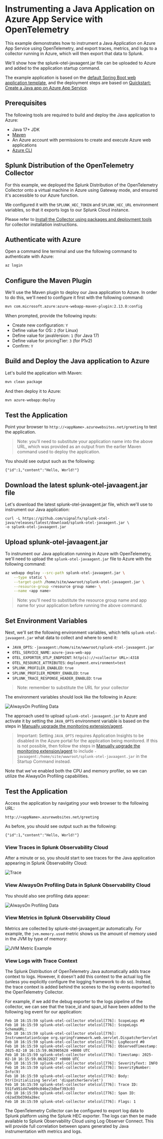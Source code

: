 # Instrumenting a Java Application on Azure App Service with OpenTelemetry

This example demonstrates how to instrument a Java Application on Azure 
App  Service using OpenTelemetry,
and export traces, metrics, and logs to a collector running in Azure, which will then
export that data to Splunk. 

We'll show how the splunk-otel-javaagent.jar file can be uploaded to Azure and added
to the application startup command.

The example application is based on the [default Spring Boot web application template](https://github.com/rd-1-2022/rest-service), 
and the deployment steps are based on [Quickstart: Create a Java app on Azure App Service](https://learn.microsoft.com/en-us/azure/app-service/quickstart-java?tabs=springboot&pivots=java-javase). 

## Prerequisites

The following tools are required to build and deploy the Java application to Azure:

* Java 17+ JDK
* [Maven](https://maven.apache.org/install.html)
* An Azure account with permissions to create and execute Azure web applications
* [Azure CLI](https://learn.microsoft.com/en-us/cli/azure/install-azure-cli)

## Splunk Distribution of the OpenTelemetry Collector

For this example, we deployed the Splunk Distribution of the OpenTelemetry Collector onto a virtual machine
in Azure using Gateway mode, and ensured it's accessible to our Azure function.

We configured it with the `SPLUNK_HEC_TOKEN` and `SPLUNK_HEC_URL` environment variables, so that it
exports logs to our Splunk Cloud instance.

Please refer to [Install the Collector using packages and deployment tools](https://docs.splunk.com/observability/en/gdi/opentelemetry/install-the-collector.html#collector-package-install)
for collector installation instructions.

## Authenticate with Azure

Open a command line terminal and use the following command to authenticate with Azure: 

``` bash
az login
```

## Configure the Maven Plugin

We'll use the Maven plugin to deploy our Java application to Azure.  In order to do this, we'll
need to configure it first with the following command: 

``` bash
mvn com.microsoft.azure:azure-webapp-maven-plugin:2.13.0:config
```

When prompted, provide the following inputs: 

* Create new configuration: `Y`
* Define value for OS: `2` (for Linux)
* Define value for javaVersion: `1` (for Java 17)
* Define value for pricingTier: `3` (for P1v2)
* Confirm: `Y`

## Build and Deploy the Java application to Azure

Let's build the application with Maven: 

``` bash
mvn clean package
```

And then deploy it to Azure: 

``` bash
mvn azure-webapp:deploy
```

## Test the Application

Point your browser to `http://<appName>.azurewebsites.net/greeting` to test the application.

> Note: you'll need to substitute your application name into the above URL, which was provided as 
> an output from the earlier Maven command used to deploy the application. 

You should see output such as the following: 

````
{"id":1,"content":"Hello, World!"}
````

## Download the latest splunk-otel-javaagent.jar file

Let's download the latest splunk-otel-javaagent.jar file, which we'll use
to instrument our Java application:

````
curl -L https://github.com/signalfx/splunk-otel-java/releases/latest/download/splunk-otel-javaagent.jar \
-o splunk-otel-javaagent.jar
````

## Upload splunk-otel-javaagent.jar

To instrument our Java application running in Azure with OpenTelemetry, we'll 
need to upload the `splunk-otel-javaagent.jar` file to Azure with the following 
command: 

``` bash 
az webapp deploy --src-path splunk-otel-javaagent.jar \
    --type static \
    --target-path /home/site/wwwroot/splunk-otel-javaagent.jar \
    --resource-group <resource group name> \
    --name <app name>
```

> Note: you'll need to substitute the resource group name and app name for your application 
> before running the above command.

## Set Environment Variables

Next, we'll set the following environment variables, which tells `splunk-otel-javaagent.jar`
what data to collect and where to send it: 

* `JAVA_OPTS`: `-javaagent:/home/site/wwwroot/splunk-otel-javaagent.jar`
* `OTEL_SERVICE_NAME`: `azure-java-web-app`
* `OTEL_EXPORTER_OTLP_ENDPOINT`: `http(s)://<collector URL>:4318`
* `OTEL_RESOURCE_ATTRIBUTES`: `deployment.environment=test`
* `SPLUNK_PROFILER_ENABLED`: `true`
* `SPLUNK_PROFILER_MEMORY_ENABLED`: `true`
* `SPLUNK_TRACE_RESPONSE_HEADER_ENABLED`: `true`

> Note: remember to substitute the URL for your collector 

The environment variables should look like the following in Azure: 

![AlwaysOn Profiling Data](./images/environment-variables.png)

The approach used to upload `splunk-otel-javaagent.jar` to Azure and activate it by setting the `JAVA_OPTS` environment
variable is based on the steps in [Manually upgrade the monitoring extension/agent](https://learn.microsoft.com/en-us/azure/azure-monitor/app/codeless-app-service?tabs=java#manually-upgrade-the-monitoring-extensionagent).

> Important: Setting `JAVA_OPTS` requires Application Insights to be disabled in the Azure portal for the application being
> monitored.  If this is not possible, then follow the steps in
> [Manually upgrade the monitoring extension/agent](https://learn.microsoft.com/en-us/azure/azure-monitor/app/codeless-app-service?tabs=java#manually-upgrade-the-monitoring-extensionagent) 
> to include `-javaagent:/home/site/wwwroot/splunk-otel-javaagent.jar` in the Startup Command instead. 

Note that we've enabled both the CPU and memory profiler, so we can utilize the
AlwaysOn Profiling capabilities.

## Test the Application

Access the application by navigating your web browser to the following URL:

````
http://<appName>.azurewebsites.net/greeting
````

As before, you should see output such as the following:

````
{"id":1,"content":"Hello, World!"}
````

### View Traces in Splunk Observability Cloud

After a minute or so, you should start to see traces for the Java application
appearing in Splunk Observability Cloud:

![Trace](./images/trace.png)

### View AlwaysOn Profiling Data in Splunk Observability Cloud

You should also see profiling data appear:

![AlwaysOn Profiling Data](./images/profiling.png)

### View Metrics in Splunk Observability Cloud

Metrics are collected by splunk-otel-javaagent.jar automatically.  For example,
the `jvm.memory.used` metric shows us the amount of memory used in the JVM
by type of memory:

![JVM Metric Example](./images/metrics.png)

### View Logs with Trace Context

The Splunk Distribution of OpenTelemetry Java automatically adds trace context
to logs. However, it doesn't add this context to the actual log file (unless
you explicitly configure the logging framework to do so).  Instead, the trace
context is added behind the scenes to the log events exported to the
OpenTelemetry Collector.

For example, if we add the debug exporter to the logs pipeline of the collector,
we can see that the trace_id and span_id have been added to the following log event
for our application:

````
Feb 10 16:15:59 splunk-otel-collector otelcol[776]: ScopeLogs #0
Feb 10 16:15:59 splunk-otel-collector otelcol[776]: ScopeLogs SchemaURL:
Feb 10 16:15:59 splunk-otel-collector otelcol[776]: InstrumentationScope org.springframework.web.servlet.DispatcherServlet
Feb 10 16:15:59 splunk-otel-collector otelcol[776]: LogRecord #0
Feb 10 16:15:59 splunk-otel-collector otelcol[776]: ObservedTimestamp: 2025-02-10 16:15:59.063905628 +0000 UTC
Feb 10 16:15:59 splunk-otel-collector otelcol[776]: Timestamp: 2025-02-10 16:15:59.063822027 +0000 UTC
Feb 10 16:15:59 splunk-otel-collector otelcol[776]: SeverityText: INFO
Feb 10 16:15:59 splunk-otel-collector otelcol[776]: SeverityNumber: Info(9)
Feb 10 16:15:59 splunk-otel-collector otelcol[776]: Body: Str(Initializing Servlet 'dispatcherServlet')
Feb 10 16:15:59 splunk-otel-collector otelcol[776]: Trace ID: 551fa951d47e609c046e23dbef393c03
Feb 10 16:15:59 splunk-otel-collector otelcol[776]: Span ID: c62ad3bd39da28ec
Feb 10 16:15:59 splunk-otel-collector otelcol[776]: Flags: 1
````

The OpenTelemetry Collector can be configured to export log data to
Splunk platform using the Splunk HEC exporter.  The logs can then be made
available to Splunk Observability Cloud using Log Observer Connect.  This will
provide full correlation between spans generated by Java instrumentation
with metrics and logs. 